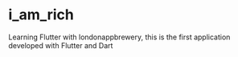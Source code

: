 # i_am_rich
Learning Flutter with londonappbrewery, this is the first application developed with Flutter and Dart

